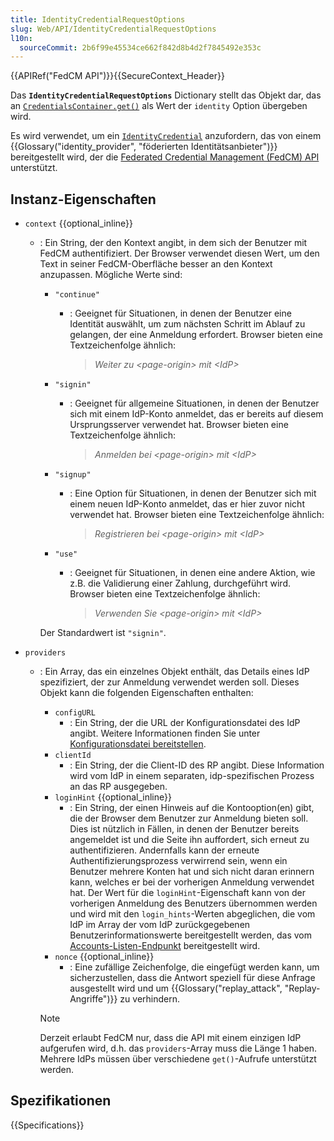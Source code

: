 ```yaml
---
title: IdentityCredentialRequestOptions
slug: Web/API/IdentityCredentialRequestOptions
l10n:
  sourceCommit: 2b6f99e45534ce662f842d8b4d2f7845492e353c
---
```


{{APIRef("FedCM API")}}{{SecureContext_Header}}

Das **`IdentityCredentialRequestOptions`** Dictionary stellt das Objekt dar, das an [`CredentialsContainer.get()`](/de/docs/Web/API/CredentialsContainer/get) als Wert der `identity` Option übergeben wird.

Es wird verwendet, um ein [`IdentityCredential`](/de/docs/Web/API/IdentityCredential) anzufordern, das von einem {{Glossary("identity_provider", "föderierten Identitätsanbieter")}} bereitgestellt wird, der die [Federated Credential Management (FedCM) API](/de/docs/Web/API/FedCM_API) unterstützt.

## Instanz-Eigenschaften

- `context` {{optional_inline}}

  - : Ein String, der den Kontext angibt, in dem sich der Benutzer mit FedCM authentifiziert. Der Browser verwendet diesen Wert, um den Text in seiner FedCM-Oberfläche besser an den Kontext anzupassen. Mögliche Werte sind:

    - `"continue"`

      - : Geeignet für Situationen, in denen der Benutzer eine Identität auswählt, um zum nächsten Schritt im Ablauf zu gelangen, der eine Anmeldung erfordert. Browser bieten eine Textzeichenfolge ähnlich:

        > _Weiter zu \<page-origin\> mit \<IdP\>_

    - `"signin"`

      - : Geeignet für allgemeine Situationen, in denen der Benutzer sich mit einem IdP-Konto anmeldet, das er bereits auf diesem Ursprungsserver verwendet hat. Browser bieten eine Textzeichenfolge ähnlich:

        > _Anmelden bei \<page-origin\> mit \<IdP\>_

    - `"signup"`

      - : Eine Option für Situationen, in denen der Benutzer sich mit einem neuen IdP-Konto anmeldet, das er hier zuvor nicht verwendet hat. Browser bieten eine Textzeichenfolge ähnlich:

        > _Registrieren bei \<page-origin\> mit \<IdP\>_

    - `"use"`

      - : Geeignet für Situationen, in denen eine andere Aktion, wie z.B. die Validierung einer Zahlung, durchgeführt wird. Browser bieten eine Textzeichenfolge ähnlich:

        > _Verwenden Sie \<page-origin\> mit \<IdP\>_

    Der Standardwert ist `"signin"`.

- `providers`

  - : Ein Array, das ein einzelnes Objekt enthält, das Details eines IdP spezifiziert, der zur Anmeldung verwendet werden soll. Dieses Objekt kann die folgenden Eigenschaften enthalten:

    - `configURL`
      - : Ein String, der die URL der Konfigurationsdatei des IdP angibt. Weitere Informationen finden Sie unter [Konfigurationsdatei bereitstellen](/de/docs/Web/API/FedCM_API/IDP_integration#provide_a_config_file_and_endpoints).
    - `clientId`
      - : Ein String, der die Client-ID des RP angibt. Diese Information wird vom IdP in einem separaten, idp-spezifischen Prozess an das RP ausgegeben.
    - `loginHint` {{optional_inline}}
      - : Ein String, der einen Hinweis auf die Kontooption(en) gibt, die der Browser dem Benutzer zur Anmeldung bieten soll. Dies ist nützlich in Fällen, in denen der Benutzer bereits angemeldet ist und die Seite ihn auffordert, sich erneut zu authentifizieren. Andernfalls kann der erneute Authentifizierungsprozess verwirrend sein, wenn ein Benutzer mehrere Konten hat und sich nicht daran erinnern kann, welches er bei der vorherigen Anmeldung verwendet hat. Der Wert für die `loginHint`-Eigenschaft kann von der vorherigen Anmeldung des Benutzers übernommen werden und wird mit den `login_hints`-Werten abgeglichen, die vom IdP im Array der vom IdP zurückgegebenen Benutzerinformationswerte bereitgestellt werden, das vom [Accounts-Listen-Endpunkt](/de/docs/Web/API/FedCM_API/IDP_integration#the_accounts_list_endpoint) bereitgestellt wird.
    - `nonce` {{optional_inline}}
      - : Eine zufällige Zeichenfolge, die eingefügt werden kann, um sicherzustellen, dass die Antwort speziell für diese Anfrage ausgestellt wird und um {{Glossary("replay_attack", "Replay-Angriffe")}} zu verhindern.

    > [!NOTE]
    > Derzeit erlaubt FedCM nur, dass die API mit einem einzigen IdP aufgerufen wird, d.h. das `providers`-Array muss die Länge 1 haben. Mehrere IdPs müssen über verschiedene `get()`-Aufrufe unterstützt werden.

## Spezifikationen

{{Specifications}}
